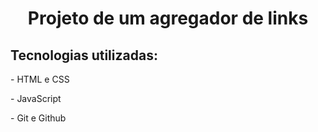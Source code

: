 <h1 align='center'>Projeto de um agregador de links</h1>
<h2>Tecnologias utilizadas: </h2>
<p>- HTML e CSS</p>
<p>- JavaScript</p>
<p>- Git e Github</p>
